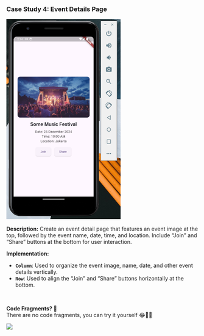 ### Case Study 4: Event Details Page

<img src="./assets/case_study_4.png" width="300"/>

<br>

**Description:**
Create an event detail page that features an event image at the top, followed by the event name, date, time, and location. Include “Join” and “Share” buttons at the bottom for user interaction.

**Implementation:**

- **`Column`**: Used to organize the event image, name, date, and other event details vertically.
- **`Row`**: Used to align the “Join” and “Share” buttons horizontally at the bottom.

<br>

**Code Fragments? 🧩**
<br>
There are no code fragments, you can try it yourself 😂🫵🏻

<img src="https://media1.giphy.com/media/XLMakNrymMwUg/giphy.gif?cid=6c09b952sl679r8jutuhmtib1ldixsic35mccvq30lve9us3&ep=v1_internal_gif_by_id&rid=giphy.gif&ct=g" width="300"/>
